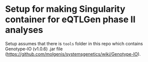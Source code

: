 # Setup for making Singularity container for eQTLGen phase II analyses

Setup assumes that there is `tools` folder in this repo which contains Genotype-IO (v1.0.6) .jar file (https://github.com/molgenis/systemsgenetics/wiki/Genotype-IO).